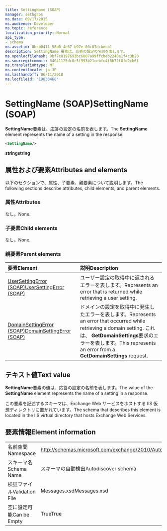 ```yaml
---
title: SettingName (SOAP)
manager: sethgros
ms.date: 09/17/2015
ms.audience: Developer
ms.topic: reference
localization_priority: Normal
api_type:
- schema
ms.assetid: 8bcb0411-58b0-4e37-b97e-00c07dcbecb1
description: SettingName 要素は、応答の設定の名前を表します。
ms.openlocfilehash: 9bf7c8197693bc6887a99ffcbeb2240e1f4c3b20
ms.sourcegitcommit: 34041125dc8c5f993b21cebfc4f8b72f0fd2cb6f
ms.translationtype: MT
ms.contentlocale: ja-JP
ms.lasthandoff: 06/11/2018
ms.locfileid: "19833468"
---
```

# <a name="settingname-soap"></a><span data-ttu-id="c023e-103">SettingName (SOAP)</span><span class="sxs-lookup"><span data-stu-id="c023e-103">SettingName (SOAP)</span></span>

<span data-ttu-id="c023e-104">**SettingName**要素は、応答の設定の名前を表します。</span><span class="sxs-lookup"><span data-stu-id="c023e-104">The **SettingName** element represents the name of a setting in the response.</span></span> 
  
```XML
<SettingName/>
```

 <span data-ttu-id="c023e-105">**string**</span><span class="sxs-lookup"><span data-stu-id="c023e-105">**string**</span></span>
## <a name="attributes-and-elements"></a><span data-ttu-id="c023e-106">属性および要素</span><span class="sxs-lookup"><span data-stu-id="c023e-106">Attributes and elements</span></span>

<span data-ttu-id="c023e-107">以下のセクションで、属性、子要素、親要素について説明します。</span><span class="sxs-lookup"><span data-stu-id="c023e-107">The following sections describe attributes, child elements, and parent elements.</span></span>
  
### <a name="attributes"></a><span data-ttu-id="c023e-108">属性</span><span class="sxs-lookup"><span data-stu-id="c023e-108">Attributes</span></span>

<span data-ttu-id="c023e-109">なし。</span><span class="sxs-lookup"><span data-stu-id="c023e-109">None.</span></span>
  
### <a name="child-elements"></a><span data-ttu-id="c023e-110">子要素</span><span class="sxs-lookup"><span data-stu-id="c023e-110">Child elements</span></span>

<span data-ttu-id="c023e-111">なし。</span><span class="sxs-lookup"><span data-stu-id="c023e-111">None.</span></span>
  
### <a name="parent-elements"></a><span data-ttu-id="c023e-112">親要素</span><span class="sxs-lookup"><span data-stu-id="c023e-112">Parent elements</span></span>

|<span data-ttu-id="c023e-113">**要素**</span><span class="sxs-lookup"><span data-stu-id="c023e-113">**Element**</span></span>|<span data-ttu-id="c023e-114">**説明**</span><span class="sxs-lookup"><span data-stu-id="c023e-114">**Description**</span></span>|
|:-----|:-----|
|[<span data-ttu-id="c023e-115">UserSettingError (SOAP)</span><span class="sxs-lookup"><span data-stu-id="c023e-115">UserSettingError (SOAP)</span></span>](usersettingerror-soap.md) <br/> |<span data-ttu-id="c023e-116">ユーザー設定の取得中に返されるエラーを表します。</span><span class="sxs-lookup"><span data-stu-id="c023e-116">Represents an error that is returned while retrieving a user setting.</span></span>  <br/> |
|[<span data-ttu-id="c023e-117">DomainSettingError (SOAP)</span><span class="sxs-lookup"><span data-stu-id="c023e-117">DomainSettingError (SOAP)</span></span>](domainsettingerror-soap.md) <br/> |<span data-ttu-id="c023e-118">ドメインの設定を取得中に発生したエラーを表します。</span><span class="sxs-lookup"><span data-stu-id="c023e-118">Represents an error that occurred while retrieving a domain setting.</span></span> <span data-ttu-id="c023e-119">これは、 **GetDomainSettings**要求のエラーを表します。</span><span class="sxs-lookup"><span data-stu-id="c023e-119">This represents an error from a **GetDomainSettings** request.</span></span>  <br/> |
   
## <a name="text-value"></a><span data-ttu-id="c023e-120">テキスト値</span><span class="sxs-lookup"><span data-stu-id="c023e-120">Text value</span></span>

<span data-ttu-id="c023e-121">**SettingName**要素の値は、応答の設定の名前を表します。</span><span class="sxs-lookup"><span data-stu-id="c023e-121">The value of the **SettingName** element represents the name of a setting in a response.</span></span> 
  
<span data-ttu-id="c023e-122">この要素を記述するスキーマは、Exchange Web サービスをホストする IIS 仮想ディレクトリに置かれています。</span><span class="sxs-lookup"><span data-stu-id="c023e-122">The schema that describes this element is located in the IIS virtual directory that hosts Exchange Web Services.</span></span>
  
## <a name="element-information"></a><span data-ttu-id="c023e-123">要素情報</span><span class="sxs-lookup"><span data-stu-id="c023e-123">Element information</span></span>

|||
|:-----|:-----|
|<span data-ttu-id="c023e-124">名前空間</span><span class="sxs-lookup"><span data-stu-id="c023e-124">Namespace</span></span>  <br/> |http://schemas.microsoft.com/exchange/2010/Autodiscover  <br/> |
|<span data-ttu-id="c023e-125">スキーマ名</span><span class="sxs-lookup"><span data-stu-id="c023e-125">Schema Name</span></span>  <br/> |<span data-ttu-id="c023e-126">スキーマの自動検出</span><span class="sxs-lookup"><span data-stu-id="c023e-126">Autodiscover schema</span></span>  <br/> |
|<span data-ttu-id="c023e-127">検証ファイル</span><span class="sxs-lookup"><span data-stu-id="c023e-127">Validation File</span></span>  <br/> |<span data-ttu-id="c023e-128">Messages.xsd</span><span class="sxs-lookup"><span data-stu-id="c023e-128">Messages.xsd</span></span>  <br/> |
|<span data-ttu-id="c023e-129">空に設定可能</span><span class="sxs-lookup"><span data-stu-id="c023e-129">Can be Empty</span></span>  <br/> |<span data-ttu-id="c023e-130">True</span><span class="sxs-lookup"><span data-stu-id="c023e-130">True</span></span>  <br/> |
   

